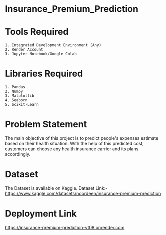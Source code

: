# Insurance_Premium_Prediction

# Tools Required

    1. Integrated Development Environment (Any)
    2. Render Account
    3. Jupyter Notebook/Google Colab

# Libraries Required

    1. Pandas
    2. Numpy
    3. Matplotlib
    4. Seaborn
    5. Scikit-Learn

# Problem Statement

The main objective of this project is to predict people's expenses estimate based on their  health situation. With the help of this predicted cost, customers can choose any health insurance carrier and its plans accordingly. 

# Dataset

The Dataset is available on Kaggle.
Dataset Link:- https://www.kaggle.com/datasets/noordeen/insurance-premium-prediction

# Deployment Link

https://insurance-premium-prediction-vt08.onrender.com
